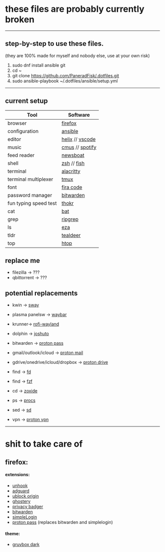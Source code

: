 # these files are probably currently broken
***


## step-by-step to use these files.
(they are 100% made for myself and nobody else, use at your own risk)
1. sudo dnf install ansible git
2. cd ~
3. git clone https://github.com/PaneradFisk/.dotfiles.git
5. sudo ansible-playbook ~/.dotfiles/ansible/setup.yml
***


## current setup
| Tool                     | Software                                                                                           |
|--------------------------|----------------------------------------------------------------------------------------------------|
| browser                  | [firefox](https://www.mozilla.org/en-US/firefox/)                                                   |
| configuration            | [ansible](https://github.com/ansible/ansible)                                                       |
| editor                   | [helix](https://github.com/helix-editor/helix) // [vscode](https://code.visualstudio.com/)          |
| music                    | [cmus](https://github.com/cmus/cmus) // [spotify](https://www.spotify.com)                          |
| feed reader              | [newsboat](https://github.com/newsboat/newsboat)                                                    |
| shell                    | [zsh](https://zsh.sourceforge.io/) // [fish](https://github.com/fish-shell/fish-shell)              |
| terminal                 | [alacritty](https://github.com/alacritty/alacritty)                                                 |
| terminal multiplexer      | [tmux](https://github.com/tmux/tmux)                                                               |
| font                     | [fira code](https://github.com/tonsky/FiraCode)                                                     |
| password manager         | [bitwarden](https://github.com/bitwarden)                                                           |
| fun typing speed test    | [thokr](https://github.com/jrnxf/thokr)                                                             |
| cat                      | [bat](https://github.com/sharkdp/bat)                                                              |
| grep                     | [ripgrep](https://github.com/BurntSushi/ripgrep)                                                    |
| ls                       | [eza](https://github.com/eza-community/eza)                                                        |
| tldr                     | [tealdeer](https://github.com/dbrgn/tealdeer)                                                      |
| top                      | [htop](https://github.com/hishamhm/htop)                                                           |



## replace me
- filezilla -> ???
- qbittorrent -> ???


## potential replacements
- kwin -> [sway](https://github.com/swaywm/sway)
- plasma panelsw -> [waybar](https://github.com/Alexays/Waybar)
- krunner-> [rofi-wayland](https://github.com/lbonn/rofi)
- dolphin -> [joshuto](https://github.com/kamiyaa/joshuto)
- bitwarden -> [proton pass](https://proton.me/pass)
- gmail/outlook/icloud -> [proton mail](https://proton.me/mail)
- gdrive/onedrive/icloud/dropbox -> [proton drive](https://proton.me/drive)
- find -> [fd](https://github.com/sharkdp/fd)
- find -> [fzf](https://github.com/junegunn/fzf)
- cd -> [zoxide](https://github.com/ajeetdsouza/zoxide)
- ps -> [procs](https://github.com/dalance/procs)
- sed -> [sd](https://github.com/chmln/sd)


- vpn -> [proton vpn](https://protonvpn.com/)

***
# shit to take care of
## firefox:
#### extensions:
- [unhook](https://unhook.app/)
- [adguard](https://adguard.com/en/welcome.html)
- [ublock origin](https://github.com/gorhill/uBlock#ublock-origin)
- [ghostery](https://www.ghostery.com/)
- [privacy badger](https://privacybadger.org/)
- [bitwarden](https://bitwarden.com/)
- [simpleLogin](https://simplelogin.io/)
- [proton pass](https://proton.me/pass) (replaces bitwarden and simplelogin)
#### theme:
- [gruvbox dark](https://codeberg.org/calvinchd/GruvboxDarkFirefoxTheme)

    